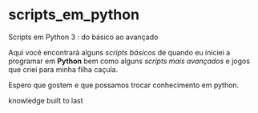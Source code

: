 # scripts_em_python
Scripts em Python 3 : do básico ao avançado

Aqui você encontrará alguns _scripts básicos_ de quando eu iniciei a programar em **Python** bem como alguns _scripts mais avançados_ e jogos que criei para minha filha caçula.

Espero que gostem e que possamos trocar conhecimento em python.

knowledge built to last
